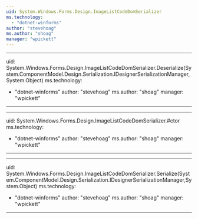 ```yaml
---
uid: System.Windows.Forms.Design.ImageListCodeDomSerializer
ms.technology: 
  - "dotnet-winforms"
author: "stevehoag"
ms.author: "shoag"
manager: "wpickett"
---
```


---
uid: System.Windows.Forms.Design.ImageListCodeDomSerializer.Deserialize(System.ComponentModel.Design.Serialization.IDesignerSerializationManager,System.Object)
ms.technology: 
  - "dotnet-winforms"
author: "stevehoag"
ms.author: "shoag"
manager: "wpickett"
---

---
uid: System.Windows.Forms.Design.ImageListCodeDomSerializer.#ctor
ms.technology: 
  - "dotnet-winforms"
author: "stevehoag"
ms.author: "shoag"
manager: "wpickett"
---

---
uid: System.Windows.Forms.Design.ImageListCodeDomSerializer.Serialize(System.ComponentModel.Design.Serialization.IDesignerSerializationManager,System.Object)
ms.technology: 
  - "dotnet-winforms"
author: "stevehoag"
ms.author: "shoag"
manager: "wpickett"
---
